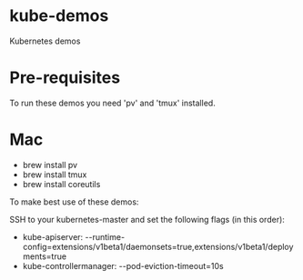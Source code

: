 # kube-demos
Kubernetes demos

# Pre-requisites
To run these demos you need 'pv' and 'tmux' installed.

# Mac
  * brew install pv
  * brew install tmux
  * brew install coreutils

To make best use of these demos:

SSH to your kubernetes-master and set the following flags (in this order):
  * kube-apiserver: --runtime-config=extensions/v1beta1/daemonsets=true,extensions/v1beta1/deployments=true
  * kube-controllermanager: --pod-eviction-timeout=10s

